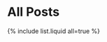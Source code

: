 <script>
  window.location.replace('/test/');
</script>

# All Posts

<!-- ```
{% raw %}{% include list.liquid all=true %}{% endraw %}
``` -->

{% include list.liquid all=true %}
